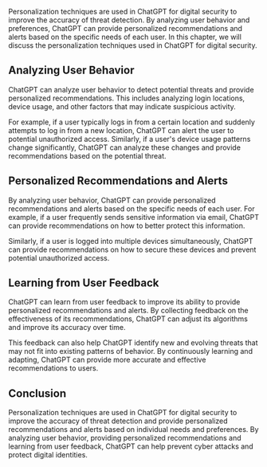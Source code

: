 

Personalization techniques are used in ChatGPT for digital security to improve the accuracy of threat detection. By analyzing user behavior and preferences, ChatGPT can provide personalized recommendations and alerts based on the specific needs of each user. In this chapter, we will discuss the personalization techniques used in ChatGPT for digital security.

Analyzing User Behavior
-----------------------

ChatGPT can analyze user behavior to detect potential threats and provide personalized recommendations. This includes analyzing login locations, device usage, and other factors that may indicate suspicious activity.

For example, if a user typically logs in from a certain location and suddenly attempts to log in from a new location, ChatGPT can alert the user to potential unauthorized access. Similarly, if a user's device usage patterns change significantly, ChatGPT can analyze these changes and provide recommendations based on the potential threat.

Personalized Recommendations and Alerts
---------------------------------------

By analyzing user behavior, ChatGPT can provide personalized recommendations and alerts based on the specific needs of each user. For example, if a user frequently sends sensitive information via email, ChatGPT can provide recommendations on how to better protect this information.

Similarly, if a user is logged into multiple devices simultaneously, ChatGPT can provide recommendations on how to secure these devices and prevent potential unauthorized access.

Learning from User Feedback
---------------------------

ChatGPT can learn from user feedback to improve its ability to provide personalized recommendations and alerts. By collecting feedback on the effectiveness of its recommendations, ChatGPT can adjust its algorithms and improve its accuracy over time.

This feedback can also help ChatGPT identify new and evolving threats that may not fit into existing patterns of behavior. By continuously learning and adapting, ChatGPT can provide more accurate and effective recommendations to users.

Conclusion
----------

Personalization techniques are used in ChatGPT for digital security to improve the accuracy of threat detection and provide personalized recommendations and alerts based on individual needs and preferences. By analyzing user behavior, providing personalized recommendations and learning from user feedback, ChatGPT can help prevent cyber attacks and protect digital identities.

